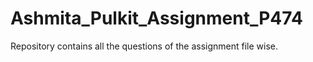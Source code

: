 # Ashmita_Pulkit_Assignment_P474
Repository contains all the questions of the assignment file wise.
